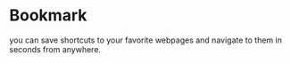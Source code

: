 # Bookmark
you can save shortcuts to your favorite webpages and navigate to them in seconds from anywhere.
